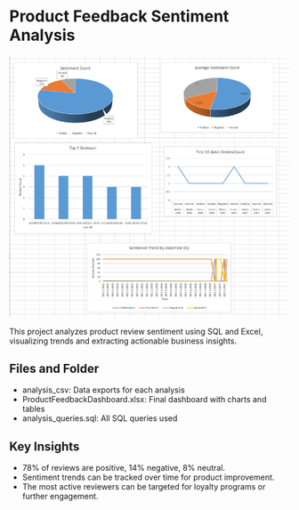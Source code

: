 # Product Feedback Sentiment Analysis

![Product Feedback Dashboard](screenshots/dashboard.png)

This project analyzes product review sentiment using SQL and Excel, visualizing trends and extracting actionable business insights.

## Files and Folder
- analysis_csv: Data exports for each analysis
- ProductFeedbackDashboard.xlsx: Final dashboard with charts and tables
- analysis_queries.sql: All SQL queries used


## Key Insights
- 78% of reviews are positive, 14% negative, 8% neutral.
- Sentiment trends can be tracked over time for product improvement.
- The most active reviewers can be targeted for loyalty programs or further engagement.